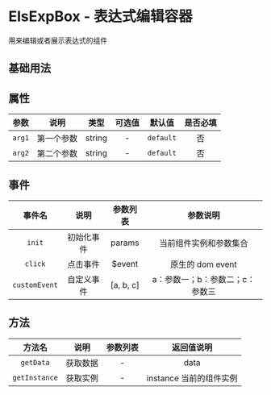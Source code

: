 <!-- 加载 demo 组件 start -->
<script setup>
import demo from './demo.vue'
</script>
<!-- 加载 demo 组件 end -->

<!-- 正文开始 -->

# ElsExpBox - 表达式编辑容器

用来编辑或者展示表达式的组件

## 基础用法
<Preview comp-name="ElsExpBox" demo-name="demo">
  <demo />
</Preview>

## 属性
参数 | 说明 | 类型 | 可选值 | 默认值 | 是否必填
:-: | :-: | :-: | :-: | :-: | :-:
`arg1` | 第一个参数 | string | - | `default` | 否 
`arg2` | 第二个参数 | string | - | `default` | 否

## 事件
事件名 | 说明 | 参数列表 | 参数说明
:-: | :-: | :-: | :-:
`init` | 初始化事件 | params | 当前组件实例和参数集合
`click` | 点击事件 | $event | 原生的 dom event
`customEvent` | 自定义事件 | [a, b, c] | a：参数一；b：参数二；c：参数三

## 方法
方法名 | 说明 | 参数列表 | 返回值说明
:-: | :-: | :-: | :-:
`getData` | 获取数据 | - | data 
`getInstance` | 获取实例 | - | instance 当前的组件实例 
